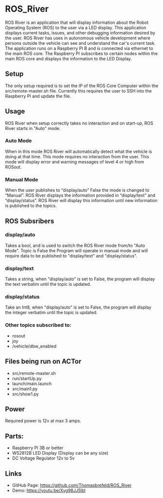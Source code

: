 # ROS_River
ROS River is an application that will display information about the Robot Operating System (ROS) to the user via a LED display. This application displays current tasks, issues, and other debugging information desired by the user. ROS River has uses in autonomous vehicle development where persons outside the vehicle can see and understand the car's current task. The application runs on a Raspberry PI B and is connected via ethernet to the main ROS core. The Raspberry PI subscribes to certain nodes within the main ROS core and displays the information to the LED Display.

## Setup
The only setup required is to set the IP of the ROS Core Computer within the src/remote-master.sh file. Currently this requires the user to SSH into the Raspberry PI and update the file.

## Usage
ROS River when setup correctly takes no interaction and on start-up, ROS River starts in "Auto" mode.
### Auto Mode
When in this mode ROS River will automatically detect what the vehicle is doing at that time.  This mode requires no interaction from the user. This mode will display error and warning messages of level 4 or high from ROSout. 
### Manual Mode
When the user publishes to “display/auto” False the mode is changed to “Manual”. ROS River displays the information provided in “display/text” and “display/status”. ROS River will display this information until new information is published to the topics. 

## ROS Subsribers
### display/auto
Takes a bool, and is used to switch the ROS River mode from/to "Auto Mode". Topic is False the Program will operate in manual mode and will require data to be published to "display/text" and "display/status".
### display/text
Takes a string, when "display/auto" is set to False, the program will display the text verbatim until the topic is updated.
### display/status
Take an Int8, when "display/auto" is set to False, the program will display the integer verbatim until the topic is updated.
### Other topics subscribed to:
* rosout
* joy
* /vehicle/dbw_enabled

## Files being run on ACTor
* src/remote-master.sh
* run/startUp.py
* launch/main.launch
* src/main1.py
* src/show1.py

## Power
Required power is 12v at max 3 amps.

## Parts:
* Raspberry PI 3B or better
* WS2812B LED Display (Display can be any size)
* DC Voltage Regulator 12v to 5v

## Links
* GitHub Page: https://github.com/Thomasbrefeld/ROS_River
* Demo: https://youtu.be/Xvg98JJ5lbI
